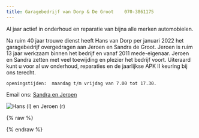 ```yaml
---
title: Garagebedrijf van Dorp & De Groot    070-3861175
---
```



Al <span id="leeftijd"></span> jaar actief in onderhoud en reparatie van bijna alle merken automobielen.


Na ruim 40 jaar trouwe dienst heeft Hans van Dorp per januari 2022 het garagebedrijf overgedragen aan Jeroen en Sandra de Groot.
Jeroen is ruim 13 jaar werkzaam binnen het bedrijf en vanaf 2011 mede-eigenaar.
Jeroen en Sandra zetten met veel toewijding en plezier het bedrijf voort.
Uiteraard kunt u voor al uw onderhoud, reparaties en de jaarlijkse APK II keuring bij ons terecht. 

```
openingstijden:  maandag t/m vrijdag van 7.00 tot 17.30.                 
```

Email ons: [Sandra en Jeroen](mailto:info@vandorp-en-degroot.nl)


![Hans (l) en Jeroen (r)](./images/dafenford.jpg "Daf en Ford")

{% raw %}
<script>
  document.getElementById('leeftijd').innerHTML = (new Date()).getFullYear() - 1964;
</script>
{% endraw %}
